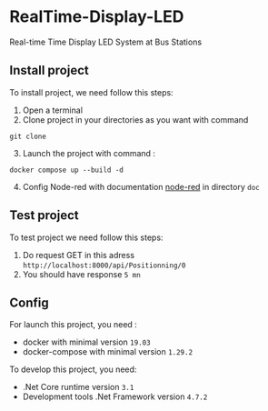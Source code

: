 # RealTime-Display-LED
Real-time Time Display LED System at Bus Stations

## Install project

To install project, we need follow this steps:  
1. Open a terminal
2. Clone project in your directories as you want with command
```shell
git clone
```
3. Launch the project with command :
```shell
docker compose up --build -d
```
4. Config Node-red with documentation [node-red](./doc/node-red.md) in directory `doc`

## Test project

To test project we need follow this steps:
1. Do request GET in this adress `http://localhost:8000/api/Positionning/0`
2. You should have response `5 mn`


## Config

For launch this project, you need :
- docker with minimal version `19.03`
- docker-compose with minimal version `1.29.2`  

To develop this project, you need:
- .Net Core runtime version `3.1`
- Development tools .Net Framework version `4.7.2`